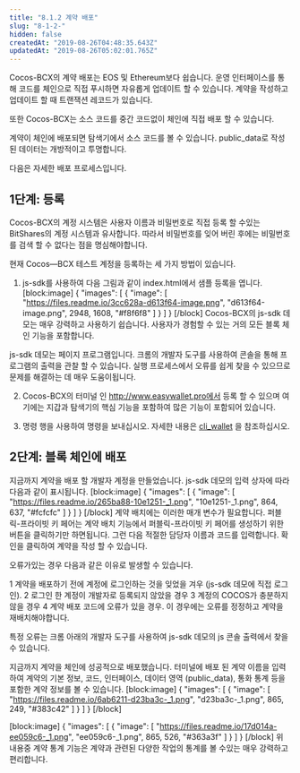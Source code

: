 ```yaml
---
title: "8.1.2 계약 배포"
slug: "8-1-2-"
hidden: false
createdAt: "2019-08-26T04:48:35.643Z"
updatedAt: "2019-08-26T05:02:01.765Z"
---
```

Cocos-BCX의 계약 배포는 EOS 및 Ethereum보다 쉽습니다. 운영 인터페이스를 통해 코드를 체인으로 직접 푸시하면 자유롭게 업데이트 할 수 있습니다. 계약을 작성하고 업데이트 할 때 트랜잭션 레코드가 있습니다.

또한 Cocos-BCX는 소스 코드를 중간 코드없이 체인에 직접 배포 할 수 있습니다.

계약이 체인에 배포되면 탐색기에서 소스 코드를 볼 수 있습니다. public_data로 작성된 데이터는 개방적이고 투명합니다.

다음은 자세한 배포 프로세스입니다.

## 1단계: 등록

Cocos-BCX의 계정 시스템은 사용자 이름과 비밀번호로 직접 등록 할 수있는 BitShares의 계정 시스템과 유사합니다. 따라서 비밀번호를 잊어 버린 후에는 비밀번호를 검색 할 수 없다는 점을 명심해야합니다.

현재 Cocos—BCX 테스트 계정을 등록하는 세 가지 방법이 있습니다.

1. js-sdk를 사용하여 다음 그림과 같이 index.html에서 샘플 등록을 엽니다.
[block:image]
{
  "images": [
    {
      "image": [
        "https://files.readme.io/3cc628a-d613f64-image.png",
        "d613f64-image.png",
        2948,
        1608,
        "#f8f6f8"
      ]
    }
  ]
}
[/block]
Cocos-BCX의 js-sdk 데모는 매우 강력하고 사용하기 쉽습니다. 사용자가 경험할 수 있는 거의 모든 블록 체인 기능을 포함합니다.

js-sdk 데모는 페이지 프로그램입니다. 크롬의 개발자 도구를 사용하여 콘솔을 통해 프로그램의 출력을 관찰 할 수 있습니다. 실행 프로세스에서 오류를 쉽게 찾을 수 있으므로 문제를 해결하는 데 매우 도움이됩니다.

2. Cocos-BCX의 터미널 인 http://www.easywallet.pro에서 등록 할 수 있으며 여기에는 지갑과 탐색기의 핵심 기능을 포함하여 많은 기능이 포함되어 있습니다.

3. 명령 행을 사용하여 명령을 보내십시오. 자세한 내용은 [cli_wallet](https://cn-dev.cocosbcx.io/v2.0/docs/22-cli_wallet) 을 참조하십시오.



## 2단계: 블록 체인에 배포

지금까지 계약을 배포 할 개발자 계정을 만들었습니다. js-sdk 데모의 입력 상자에 따라 다음과 같이 표시됩니다.
[block:image]
{
  "images": [
    {
      "image": [
        "https://files.readme.io/265ba88-10e1251-_1.png",
        "10e1251-_1.png",
        864,
        637,
        "#fcfcfc"
      ]
    }
  ]
}
[/block]
계약 배치에는 이러한 매개 변수가 필요합니다. 퍼블릭-프라이빗 키 페어는 계약 배치 기능에서 퍼블릭-프라이빗 키 페어를 생성하기 위한 버튼을 클릭하기만 하면됩니다. 그런 다음 적절한 담당자 이름과 코드를 입력합니다. 확인을 클릭하여 계약을 작성 할 수 있습니다.

오류가있는 경우 다음과 같은 이유로 발생할 수 있습니다.

1 계약을 배포하기 전에 계정에 로그인하는 것을 잊었을 겨우 (js-sdk 데모에 직접 로그인).
2 로그인 한 계정이 개발자로 등록되지 않았을 경우
3 계정의 COCOS가 충분하지 않을 경우
4 계약 배포 코드에 오류가 있을 경우. 이 경우에는 오류를 정정하고 계약을 재배치해야합니다.

특정 오류는 크롬 아래의 개발자 도구를 사용하여 js-sdk 데모의 js 콘솔 출력에서 ​​찾을 수 있습니다.

지금까지 계약을 체인에 성공적으로 배포했습니다. 터미널에 배포 된 계약 이름을 입력하여 계약의 기본 정보, 코드, 인터페이스, 데이터 영역 (public_data), 통화 통계 등을 포함한 계약 정보를 볼 수 있습니다.
[block:image]
{
  "images": [
    {
      "image": [
        "https://files.readme.io/6ab6211-d23ba3c-_1.png",
        "d23ba3c-_1.png",
        865,
        249,
        "#383c42"
      ]
    }
  ]
}
[/block]

[block:image]
{
  "images": [
    {
      "image": [
        "https://files.readme.io/17d014a-ee059c6-_1.png",
        "ee059c6-_1.png",
        865,
        526,
        "#363a3f"
      ]
    }
  ]
}
[/block]
위 내용중 계약 통계 기능은 계약과 관련된 다양한 작업의 통계를 볼 수있는 매우 강력하고 편리합니다.